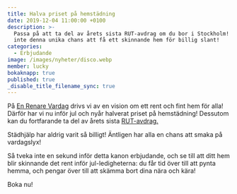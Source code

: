 ```yaml
---
title: Halva priset på hemstädning
date: 2019-12-04 11:00:00 +0100
description: >-
  Passa på att ta del av årets sista RUT-avdrag om du bor i Stockholm! Missa
  inte denna unika chans att få ett skinnande hem för billig slant!
categories:
  - Erbjudande
image: /images/nyheter/disco.webp
member: lucky
bokaknapp: true
published: true
_disable_title_filename_sync: true
---
```


P&aring; [En Renare Vardag](/privat/hemstadning/) drivs vi av en vision om ett rent och fint hem för alla\! D&auml;rför har vi nu inför jul och ny&aring;r halverat priset p&aring; hemst&auml;dning\! Dessutom kan du fortfarande ta del av &aring;rets sista [RUT-avdrag.](https://enrenarevardag.se/vanliga-fragor/rut-avdrag)

St&auml;dhj&auml;lp har aldrig varit s&aring; billigt\! &Auml;ntligen har alla en chans att smaka p&aring; vardagslyx\!

S&aring; tveka inte en sekund inför detta kanon erbjudande, och se till att ditt hem blir skinnande det rent inför jul-ledigheterna: du f&aring;r tid över till att pynta hemma, och pengar över till att sk&auml;mma bort dina n&auml;ra och k&auml;ra\!

Boka nu\!